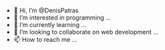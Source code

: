 - 👋 Hi, I’m @DenisPatras
- 👀 I’m interested in programming ...
- 🌱 I’m currently learning ...
- 💞️ I’m looking to collaborate on web development ...
- 📫 How to reach me ...

<!---
DenisPatras/DenisPatras is a ✨ special ✨ repository because its `README.md` (this file) appears on your GitHub profile.
You can click the Preview link to take a look at your changes.
--->
